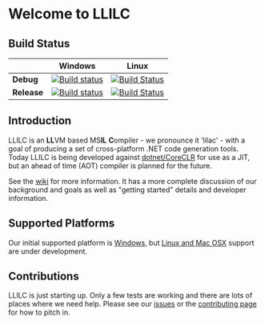 Welcome to LLILC
================

Build Status
------------

|           |    Windows    |    Linux    |
|-----------|---------------|-------------|
| **Debug** |[![Build status](http://dotnet-ci.cloudapp.net/job/dotnet_llilc_windows_debug_win64/badge/icon)](http://dotnet-ci.cloudapp.net/job/dotnet_llilc_windows_debug_win64/)|[![Build Status](http://dotnet-ci.cloudapp.net/job/dotnet_llilc_linux_debug/badge/icon)](http://dotnet-ci.cloudapp.net/job/dotnet_llilc_linux_debug/)|
|**Release**|[![Build status](http://dotnet-ci.cloudapp.net/job/dotnet_llilc_windows_release_win64/badge/icon)](http://dotnet-ci.cloudapp.net/job/dotnet_llilc_windows_release_win64/)|[![Build Status](http://dotnet-ci.cloudapp.net/job/dotnet_llilc_linux_release/badge/icon)](http://dotnet-ci.cloudapp.net/job/dotnet_llilc_linux_release/)|


Introduction
-------------

LLILC is an **LL**VM based MS**IL** **C**ompiler - we pronounce it 'lilac' -
with a goal of producing a set of cross-platform .NET code generation tools.
Today LLILC is being developed against [dotnet/CoreCLR](https://github.com/dotnet/coreclr)
for use as a JIT, but an ahead of time (AOT) compiler is planned for the future.  

See the [wiki](https://github.com/dotnet/llilc/wiki) for more information.
It has a more complete discussion of our background and goals as well as
"getting started" details and developer information.


Supported Platforms
-------------------

Our initial supported platform is [Windows](https://github.com/dotnet/llilc/wiki/Getting-Started-For-Windows),
but [Linux and Mac OSX](https://github.com/dotnet/llilc/wiki/Getting-Started-For-Linux-and-OS-X)
support are under development.


Contributions
-------------

LLILC is just starting up.  Only a few tests are working and there are lots
of places where we need help.  Please see our [issues](https://github.com/dotnet/llilc/issues)
or the [contributing page](https://github.com/dotnet/llilc/wiki/Contributing)
for how to pitch in.
